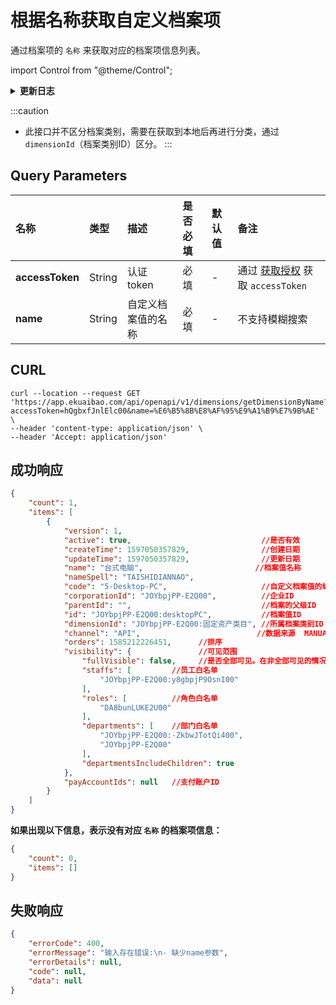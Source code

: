 # 根据名称获取自定义档案项
通过档案项的 `名称` 来获取对应的档案项信息列表。

import Control from "@theme/Control";

<Control
method="GET"
url="/api/openapi/v1/dimensions/getDimensionByName"
/>

<details>
  <summary><b>更新日志</b></summary>
  <div>

  [**1.8.0**](/docs/open-api/notice/update-log#180) -> 🐞 **成功响应** 中可获取新增的 `channel`（数据来源）字段。<br/>

  </div>
</details>

:::caution
- 此接口并不区分档案类别，需要在获取到本地后再进行分类，通过 `dimensionId`（档案类别ID）区分。
:::

## Query Parameters

| 名称 | 类型 | 描述 | 是否必填 | 默认值 | 备注 |
| :--- | :--- | :--- | :--- |:--- | :--- |
| **accessToken** | String  | 认证token	    | 必填 | - | 通过 [获取授权](/docs/open-api/getting-started/auth) 获取 `accessToken` |
| **name**        | String  |自定义档案值的名称 | 必填 | - | 不支持模糊搜索 |

## CURL
```shell
curl --location --request GET 'https://app.ekuaibao.com/api/openapi/v1/dimensions/getDimensionByName?accessToken=hQgbxfJnlElc00&name=%E6%B5%8B%E8%AF%95%E9%A1%B9%E7%9B%AE' \
--header 'content-type: application/json' \
--header 'Accept: application/json'
```

## 成功响应
```json
{
    "count": 1,
    "items": [
        {
            "version": 1,
            "active": true,                             //是否有效
            "createTime": 1597050357829,                //创建日期
            "updateTime": 1597050357829,                //更新日期
            "name": "台式电脑",                         //档案值名称
            "nameSpell": "TAISHIDIANNAO",
            "code": "5-Desktop-PC",                     //自定义档案值的编码
            "corporationId": "JOYbpjPP-E2Q00",          //企业ID
            "parentId": "",                             //档案的父级ID
            "id": "JOYbpjPP-E2Q00:desktopPC",           //档案值ID
            "dimensionId": "JOYbpjPP-E2Q00:固定资产类目", //所属档案类别ID
            "channel": "API",                          //数据来源  MANUAL：系统创建  API：接口创建
            "orders": 1585212226451,      //排序
            "visibility": {               //可见范围
                "fullVisible": false,     //是否全部可见。在非全部可见的情况下，仅白名单内的员工可见。
                "staffs": [         //员工白名单
                    "JOYbpjPP-E2Q00:y8gbpjP9OsnI00"
                ],
                "roles": [          //角色白名单
                    "DA8bunLUKE2U00"
                ],
                "departments": [    //部门白名单
                    "JOYbpjPP-E2Q00:-ZkbwJTotQi400",
                    "JOYbpjPP-E2Q00"
                ],
                "departmentsIncludeChildren": true
            },
            "payAccountIds": null   //支付账户ID
        }
    ]
}
```

**如果出现以下信息，表示没有对应 `名称` 的档案项信息：**
```json
{
    "count": 0,
    "items": []
}
```

## 失败响应
```json
{
    "errorCode": 400,
    "errorMessage": "输入存在错误:\n- 缺少name参数",
    "errorDetails": null,
    "code": null,
    "data": null
}
```